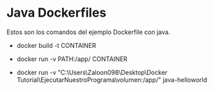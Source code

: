 # Java Dockerfiles

Estos son los comandos del ejemplo Dockerfile con java.

* docker build -t CONTAINER

* docker run -v PATH:/app/ CONTAINER

* docker run -v "C:\Users\Zaloon098\Desktop\Docker Tutorial\EjecutarNuestroPrograma\volumen:/app/" java-helloworld
